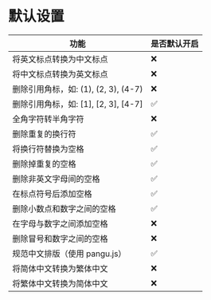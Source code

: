 <!-- This file is automatically generated. Do not edit it directly. 此文件为自动生成，请勿直接修改。 -->
# 默认设置 

| 功能 | 是否默认开启 |
| --- | --- |
| 将英文标点转换为中文标点 | ❌ |
| 将中文标点转换为英文标点 | ❌ |
| 删除引用角标，如: (1), (2, 3), (4-7) | ❌ |
| 删除引用角标，如: [1], [2, 3], [4-7] | ✅ |
| 全角字符转半角字符 | ❌ |
| 删除重复的换行符 | ✅ |
| 将换行符替换为空格 | ✅ |
| 删除掉重复的空格 | ✅ |
| 删除非英文字母间的空格 | ✅ |
| 在标点符号后添加空格 | ✅ |
| 删除小数点和数字之间的空格 | ✅ |
| 在字母与数字之间添加空格 | ❌ |
| 删除冒号和数字之间的空格 | ❌ |
| 规范中文排版（使用 pangu.js） | ✅ |
| 将简体中文转换为繁体中文 | ❌ |
| 将繁体中文转换为简体中文 | ❌ |
